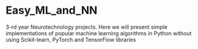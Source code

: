 # Easy_ML_and_NN
3-rd year Neurotechnology projects. Here we will present simple implementations of popular machine learning algorithms in Python without using Scikit-learn, PyTorch and TensorFlow libraries
